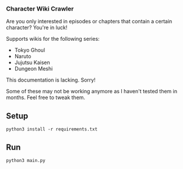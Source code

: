 ### Character Wiki Crawler

Are you only interested in episodes or chapters that contain a certain character? You're in luck!

Supports wikis for the following series:
- Tokyo Ghoul
- Naruto
- Jujutsu Kaisen
- Dungeon Meshi

This documentation is lacking. Sorry!

Some of these may not be working anymore as I haven't tested them in months. Feel free to tweak them.

## Setup
`python3 install -r requirements.txt`

## Run
`python3 main.py`
